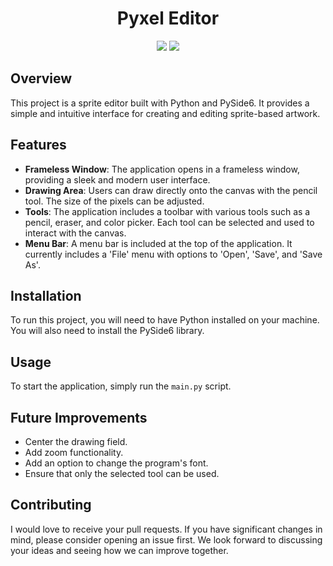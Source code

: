 <h1 align="center"> Pyxel Editor </h1>
<p align="center">
<img loading="lazy" src="https://img.shields.io/badge/Status-incomplete-red"/>
<img loading="lazy" src="https://img.shields.io/badge/PySide6-blue"/>
</p>

## Overview
This project is a sprite editor built with Python and PySide6. It provides a simple and intuitive interface for creating and editing sprite-based artwork.

## Features
- **Frameless Window**: The application opens in a frameless window, providing a sleek and modern user interface.
- **Drawing Area**: Users can draw directly onto the canvas with the pencil tool. The size of the pixels can be adjusted.
- **Tools**: The application includes a toolbar with various tools such as a pencil, eraser, and color picker. Each tool can be selected and used to interact with the canvas.
- **Menu Bar**: A menu bar is included at the top of the application. It currently includes a 'File' menu with options to 'Open', 'Save', and 'Save As'.

## Installation
To run this project, you will need to have Python installed on your machine. You will also need to install the PySide6 library.

## Usage
To start the application, simply run the `main.py` script.

## Future Improvements
- Center the drawing field.
- Add zoom functionality.
- Add an option to change the program's font.
- Ensure that only the selected tool can be used.

## Contributing
I would love to receive your pull requests. If you have significant changes in mind, please consider opening an issue first. We look forward to discussing your ideas and seeing how we can improve together.
